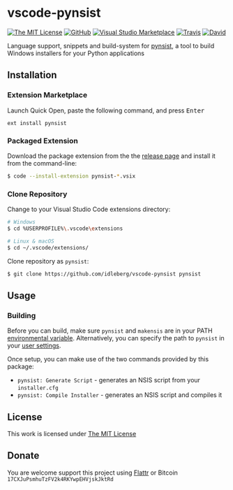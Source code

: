 # vscode-pynsist

[![The MIT License](https://img.shields.io/badge/license-MIT-orange.svg?style=flat-square)](http://opensource.org/licenses/MIT)
[![GitHub](https://img.shields.io/github/release/idleberg/vscode-pynsist.svg?style=flat-square)](https://github.com/idleberg/vscode-pynsist/releases)
[![Visual Studio Marketplace](https://vsmarketplacebadge.apphb.com/installs-short/idleberg.pynsist.svg?style=flat-square)](https://marketplace.visualstudio.com/items?itemName=idleberg.pynsist)
[![Travis](https://img.shields.io/travis/idleberg/vscode-pynsist.svg?style=flat-square)](https://travis-ci.org/idleberg/vscode-pynsist)
[![David](https://img.shields.io/david/dev/idleberg/vscode-pynsist.svg?style=flat-square)](https://david-dm.org/idleberg/vscode-pynsist?type=dev)

Language support, snippets and build-system for [pynsist](https://pypi.python.org/pypi/pynsist), a tool to build Windows installers for your Python applications

## Installation

### Extension Marketplace

Launch Quick Open, paste the following command, and press <kbd>Enter</kbd>

`ext install pynsist`

### Packaged Extension

Download the package extension from the the [release page](https://github.com/idleberg/vscode-pynsist/releases) and install it from the command-line:

```bash
$ code --install-extension pynsist-*.vsix
```

### Clone Repository

Change to your Visual Studio Code extensions directory:

```bash
# Windows
$ cd %USERPROFILE%\.vscode\extensions

# Linux & macOS
$ cd ~/.vscode/extensions/
```

Clone repository as `pynsist`:

```bash
$ git clone https://github.com/idleberg/vscode-pynsist pynsist
```

## Usage

### Building

Before you can build, make sure `pynsist` and `makensis` are in your PATH [environmental variable](https://support.microsoft.com/en-us/kb/310519). Alternatively, you can specify the path to `pynsist` in your [user settings](https://code.visualstudio.com/docs/customization/userandworkspace).

Once setup, you can make use of the two commands provided by this package:

- `pynsist: Generate Script` - generates an NSIS script from your `installer.cfg`
- `pynsist: Compile Installer` - generates an NSIS script and compiles it

## License

This work is licensed under [The MIT License](https://opensource.org/licenses/MIT)

## Donate

You are welcome support this project using [Flattr](https://flattr.com/submit/auto?user_id=idleberg&url=https://github.com/idleberg/vscode-applescript) or Bitcoin `17CXJuPsmhuTzFV2k4RKYwpEHVjskJktRd`
